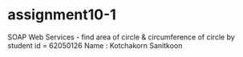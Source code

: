 # assignment10-1
SOAP Web Services - find area of circle &amp; circumference of circle by student id = 62050126 Name : Kotchakorn Sanitkoon
